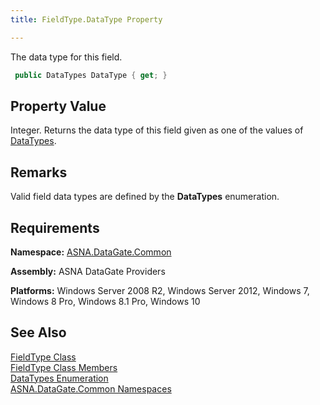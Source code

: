 ```yaml
---
title: FieldType.DataType Property

---
```


The data type for this field. 

```cs
 public DataTypes DataType { get; }
```

## Property Value

Integer. Returns the data type of this field given as one of the values of [DataTypes](data-types-enumeration.html). 
## Remarks

Valid field data types are defined by the <span> **DataTypes** </span> enumeration.
## Requirements

**Namespace:** [ASNA.DataGate.Common](datagate-common-namespace.html)

**Assembly:** ASNA DataGate Providers

**Platforms:** Windows Server 2008 R2, Windows Server 2012, Windows 7, Windows 8 Pro, Windows 8.1 Pro, Windows 10
## See Also


[FieldType Class](field-type-class.html)
      <br />
[FieldType Class Members](field-type-members.html)
      <br />
[DataTypes Enumeration](data-types-enumeration.html)
      <br />
[ASNA.DataGate.Common Namespaces](datagate-common-namespace.html)

